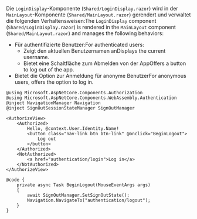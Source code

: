 <span data-ttu-id="5f26d-101">Die `LoginDisplay`-Komponente (`Shared/LoginDisplay.razor`) wird in der `MainLayout`-Komponente (`Shared/MainLayout.razor`) gerendert und verwaltet die folgenden Verhaltensweisen:</span><span class="sxs-lookup"><span data-stu-id="5f26d-101">The `LoginDisplay` component (`Shared/LoginDisplay.razor`) is rendered in the `MainLayout` component (`Shared/MainLayout.razor`) and manages the following behaviors:</span></span>

* <span data-ttu-id="5f26d-102">Für authentifizierte Benutzer:</span><span class="sxs-lookup"><span data-stu-id="5f26d-102">For authenticated users:</span></span>
  * <span data-ttu-id="5f26d-103">Zeigt den aktuellen Benutzernamen an</span><span class="sxs-lookup"><span data-stu-id="5f26d-103">Displays the current username.</span></span>
  * <span data-ttu-id="5f26d-104">Bietet eine Schaltfläche zum Abmelden von der App</span><span class="sxs-lookup"><span data-stu-id="5f26d-104">Offers a button to log out of the app.</span></span>
* <span data-ttu-id="5f26d-105">Bietet die Option zur Anmeldung für anonyme Benutzer</span><span class="sxs-lookup"><span data-stu-id="5f26d-105">For anonymous users, offers the option to log in.</span></span>

```razor
@using Microsoft.AspNetCore.Components.Authorization
@using Microsoft.AspNetCore.Components.WebAssembly.Authentication
@inject NavigationManager Navigation
@inject SignOutSessionStateManager SignOutManager

<AuthorizeView>
    <Authorized>
        Hello, @context.User.Identity.Name!
        <button class="nav-link btn btn-link" @onclick="BeginLogout">
            Log out
        </button>
    </Authorized>
    <NotAuthorized>
        <a href="authentication/login">Log in</a>
    </NotAuthorized>
</AuthorizeView>

@code {
    private async Task BeginLogout(MouseEventArgs args)
    {
        await SignOutManager.SetSignOutState();
        Navigation.NavigateTo("authentication/logout");
    }
}
```
